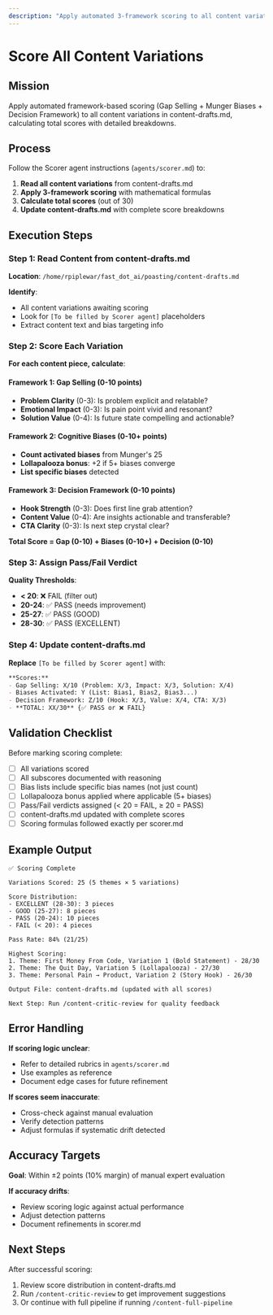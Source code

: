```yaml
---
description: "Apply automated 3-framework scoring to all content variations"
---
```


# Score All Content Variations

## Mission

Apply automated framework-based scoring (Gap Selling + Munger Biases + Decision Framework) to all content variations in content-drafts.md, calculating total scores with detailed breakdowns.

## Process

Follow the Scorer agent instructions (`agents/scorer.md`) to:

1. **Read all content variations** from content-drafts.md
2. **Apply 3-framework scoring** with mathematical formulas
3. **Calculate total scores** (out of 30)
4. **Update content-drafts.md** with complete score breakdowns

## Execution Steps

### Step 1: Read Content from content-drafts.md

**Location**: `/home/rpiplewar/fast_dot_ai/poasting/content-drafts.md`

**Identify**:
- All content variations awaiting scoring
- Look for `[To be filled by Scorer agent]` placeholders
- Extract content text and bias targeting info

### Step 2: Score Each Variation

**For each content piece, calculate**:

#### Framework 1: Gap Selling (0-10 points)
- **Problem Clarity** (0-3): Is problem explicit and relatable?
- **Emotional Impact** (0-3): Is pain point vivid and resonant?
- **Solution Value** (0-4): Is future state compelling and actionable?

#### Framework 2: Cognitive Biases (0-10+ points)
- **Count activated biases** from Munger's 25
- **Lollapalooza bonus**: +2 if 5+ biases converge
- **List specific biases** detected

#### Framework 3: Decision Framework (0-10 points)
- **Hook Strength** (0-3): Does first line grab attention?
- **Content Value** (0-4): Are insights actionable and transferable?
- **CTA Clarity** (0-3): Is next step crystal clear?

**Total Score = Gap (0-10) + Biases (0-10+) + Decision (0-10)**

### Step 3: Assign Pass/Fail Verdict

**Quality Thresholds**:
- **< 20**: ❌ FAIL (filter out)
- **20-24**: ✅ PASS (needs improvement)
- **25-27**: ✅ PASS (GOOD)
- **28-30**: ✅ PASS (EXCELLENT)

### Step 4: Update content-drafts.md

**Replace** `[To be filled by Scorer agent]` with:

```markdown
**Scores:**
- Gap Selling: X/10 (Problem: X/3, Impact: X/3, Solution: X/4)
- Biases Activated: Y (List: Bias1, Bias2, Bias3...)
- Decision Framework: Z/10 (Hook: X/3, Value: X/4, CTA: X/3)
- **TOTAL: XX/30** {✅ PASS or ❌ FAIL}
```

## Validation Checklist

Before marking scoring complete:

- [ ] All variations scored
- [ ] All subscores documented with reasoning
- [ ] Bias lists include specific bias names (not just count)
- [ ] Lollapalooza bonus applied where applicable (5+ biases)
- [ ] Pass/Fail verdicts assigned (< 20 = FAIL, ≥ 20 = PASS)
- [ ] content-drafts.md updated with complete scores
- [ ] Scoring formulas followed exactly per scorer.md

## Example Output

```
✅ Scoring Complete

Variations Scored: 25 (5 themes × 5 variations)

Score Distribution:
- EXCELLENT (28-30): 3 pieces
- GOOD (25-27): 8 pieces
- PASS (20-24): 10 pieces
- FAIL (< 20): 4 pieces

Pass Rate: 84% (21/25)

Highest Scoring:
1. Theme: First Money From Code, Variation 1 (Bold Statement) - 28/30
2. Theme: The Quit Day, Variation 5 (Lollapalooza) - 27/30
3. Theme: Personal Pain → Product, Variation 2 (Story Hook) - 26/30

Output File: content-drafts.md (updated with all scores)

Next Step: Run /content-critic-review for quality feedback
```

## Error Handling

**If scoring logic unclear**:
- Refer to detailed rubrics in `agents/scorer.md`
- Use examples as reference
- Document edge cases for future refinement

**If scores seem inaccurate**:
- Cross-check against manual evaluation
- Verify detection patterns
- Adjust formulas if systematic drift detected

## Accuracy Targets

**Goal**: Within ±2 points (10% margin) of manual expert evaluation

**If accuracy drifts**:
- Review scoring logic against actual performance
- Adjust detection patterns
- Document refinements in scorer.md

## Next Steps

After successful scoring:

1. Review score distribution in content-drafts.md
2. Run `/content-critic-review` to get improvement suggestions
3. Or continue with full pipeline if running `/content-full-pipeline`

